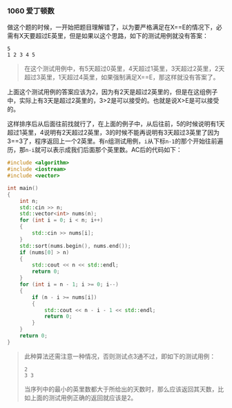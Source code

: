 ### **1060** 爱丁顿数

做这个题的时候，一开始把题目理解错了，以为要严格满足在X==E的情况下，必需有X天要超过E英里，但是如果以这个思路，如下的测试用例就没有答案：

```
5
1 2 3 4 5
```

> 在这个测试用例中，有5天超过0英里，4天超过1英里，3天超过2英里，2天超过3英里，1天超过4英里，如果强制满足X==E，那这样就没有答案了。

上面这个测试用例的答案应该为2，因为有2天是超过2英里的，但是在这组例子中，实际上有3天是超过2英里的，3>2是可以接受的。也就是说X>E是可以接受的。

这样排序后从后面往前找就行了，在上面的例子中，从后往前，5的时候说明有1天超过1英里，4说明有2天超过2英里，3的时候不能再说明有3天超过3英里了因为3==3了，程序返回上一个2英里。有`n`组测试用例，`i`从下标`n-1`的那个开始往前遍历，那`n-i`就可以表示成我们后面那个英里数。AC后的代码如下：

```c++
#include <algorithm>
#include <iostream>
#include <vector>

int main()
{
    int n;
    std::cin >> n;
    std::vector<int> nums(n);
    for (int i = 0; i < n; i++)
    {
        std::cin >> nums[i];
    }
    std::sort(nums.begin(), nums.end());
    if (nums[0] > n)
    {
        std::cout << n << std::endl;
        return 0;
    }
    for (int i = n - 1; i >= 0; i--)
    {
        if (n - i >= nums[i])
        {
            std::cout << n - i - 1 << std::endl;
            return 0;
        }
    }
    return 0;
}
```

> 此种算法还需注意一种情况，否则测试点3通不过，即如下的测试用例：
>
> ```
> 2
> 3 3
> ```
>
> 当序列中的最小的英里数都大于所给出的天数时，那么应该返回其天数，比如上面的测试用例正确的返回就应该是2。

